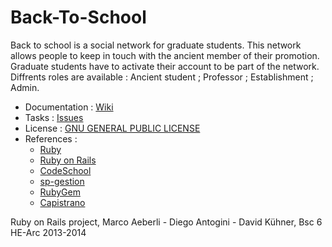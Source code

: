Back-To-School
==============
Back to school is a social network for graduate students. This network allows people to keep in touch with the ancient member of their promotion. Graduate students have to activate their account to be part of the network. Diffrents roles are available : Ancient student ; Professor ; Establishment ; Admin.

* Documentation : <a href="https://github.com/Diego999/Back-To-School/wiki">Wiki</a> 
* Tasks : <a href="https://github.com/Diego999/Back-To-School/issues?milestone=none&state=open">Issues</a> 
* License :  <a href="https://github.com/Diego999/Back-To-School/blob/master/LICENSE">GNU GENERAL PUBLIC LICENSE</a> 
* References :
  *  <a href="https://www.ruby-lang.org/fr/documentation/">Ruby</a>
  *  <a href="http://rubyonrails.org/">Ruby on Rails</a>
  *  <a href="https://www.codeschool.com/paths/ruby">CodeSchool</a>
  *  <a href="https://github.com/osaris/sp-gestion">sp-gestion</a>
  *  <a href="https://rubygems.org/">RubyGem</a>
  *  <a href="https://github.com/capistrano/capistrano">Capistrano</a>

Ruby on Rails project, Marco Aeberli - Diego Antogini - David Kühner, Bsc 6 HE-Arc 2013-2014
